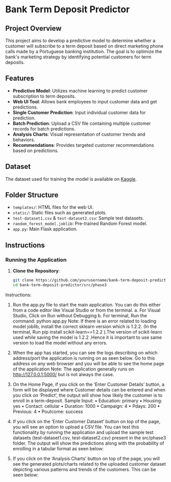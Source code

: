 # Bank Term Deposit Predictor

## Project Overview

This project aims to develop a predictive model to determine whether a customer will subscribe to a term deposit based on direct marketing phone calls made by a Portuguese banking institution. The goal is to optimize the bank's marketing strategy by identifying potential customers for term deposits.

## Features

- **Predictive Model**: Utilizes machine learning to predict customer subscription to term deposits.
- **Web UI Tool**: Allows bank employees to input customer data and get predictions.
- **Single Customer Prediction**: Input individual customer data for prediction.
- **Batch Prediction**: Upload a CSV file containing multiple customer records for batch predictions.
- **Analysis Charts**: Visual representation of customer trends and behaviors.
- **Recommendations**: Provides targeted customer recommendations based on predictions.

## Dataset

The dataset used for training the model is available on [Kaggle](https://www.kaggle.com/datasets/hariharanpavan/bank-marketing-dataset-analysis-classification).

## Folder Structure
  - `templates/`: HTML files for the web UI.
  - `static/`: Static files such as generated plots.
  - `test-dataset1.csv` & `test-dataset2.csv`: Sample test datasets.
  - `random_forest_model.joblib`: Pre-trained Random Forest model.
  - `app.py`: Main Flask application.

## Instructions

### Running the Application

1. **Clone the Repository**:
   ```sh
   git clone https://github.com/yourusername/bank-term-deposit-predictor.git
   cd bank-term-deposit-predictor/src/phase3
Instructions:
1. Run the app.py file to start the main application. You can do this either from a code editor like Visual Studio or from the terminal.
a. For Visual Studio, Click on Run without Debugging
b. For terminal, Run the command: python app.py
Note: If there is an error related to loading model joblib, install the correct sklearn version which is 1.2.2. (In the terminal, Run pip install scikit-learn==1.2.2 ).The version of scikit-learn used while saving the model is 1.2.2 .Hence it is important to use same version to load the model without any errors.
2. When the app has started, you can see the logs describing on which address/port the application is running on as seen below. Go to this address on any web browser and you will be able to see the home page of the application
Note: The application generally runs on http://127.0.0.1:5000/ but is not always the case.
  3. On the Home Page, if you click on the ‘Enter Customer Details’ button, a form will be displayed where Customer details can be entered and when you click on ‘Predict’, the output will show how likely the customer is to enroll in a term-deposit.
Sample Input:
• Education: primary
• Housing: yes
• Contact: cellular
• Duration: 1000
• Campaign: 4
• Pdays: 200
• Previous: 4
• Poutcome: success
        
 4. If you click on the ‘Enter Customer Dataset’ button on top of the page, you will see an option to upload a CSV file. You can test this functionality by running the application and upload the sample test datasets (test-dataset1.csv, test-dataset2.csv) present in the src/phase3 folder. The output will show the predictions along with the probability of enrolling in a tabular format as seen below:
5. If you click on the ‘Analysis Charts’ button on top of the page, you will see the generated plots/charts related to the uploaded customer dataset depicting various patterns and trends of the customers. This can be seen below:
